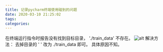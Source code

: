 ```yaml
---
title: 记录pycharm终端使用碰到的问题
date: 2020-03-10 21:25:02
tags:
categories:
---
```

在终端运行指令时报告没有找到目标目录， './train_data' 不存在。
![alt](1.png)
解决方法：
去掉目录的 ' ' 改为 ./train_data 即可。
具体原因不知。